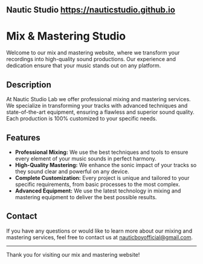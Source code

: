 ## Nautic Studio https://nauticstudio.github.io
# Mix & Mastering Studio

Welcome to our mix and mastering website, where we transform your recordings into high-quality sound productions. Our experience and dedication ensure that your music stands out on any platform.

## Description

At Nautic Studio Lab we offer professional mixing and mastering services. We specialize in transforming your tracks with advanced techniques and state-of-the-art equipment, ensuring a flawless and superior sound quality. Each production is 100% customized to your specific needs.

## Features

- **Professional Mixing:** We use the best techniques and tools to ensure every element of your music sounds in perfect harmony.
- **High-Quality Mastering:** We enhance the sonic impact of your tracks so they sound clear and powerful on any device.
- **Complete Customization:** Every project is unique and tailored to your specific requirements, from basic processes to the most complex.
- **Advanced Equipment:** We use the latest technology in mixing and mastering equipment to deliver the best possible results.

## Contact

If you have any questions or would like to learn more about our mixing and mastering services, feel free to contact us at [nauticboyofficial@gmail.com](mailtonauticboyofficial@gmail.com).

---

Thank you for visiting our mix and mastering website!
